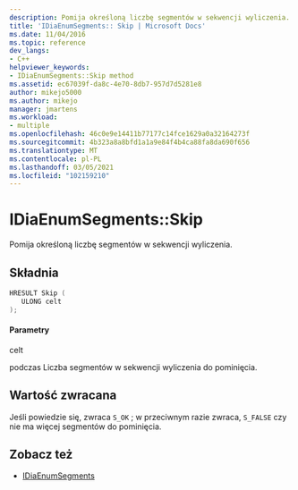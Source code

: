 ```yaml
---
description: Pomija określoną liczbę segmentów w sekwencji wyliczenia.
title: 'IDiaEnumSegments:: Skip | Microsoft Docs'
ms.date: 11/04/2016
ms.topic: reference
dev_langs:
- C++
helpviewer_keywords:
- IDiaEnumSegments::Skip method
ms.assetid: ec67039f-da8c-4e70-8db7-957d7d5281e8
author: mikejo5000
ms.author: mikejo
manager: jmartens
ms.workload:
- multiple
ms.openlocfilehash: 46c0e9e14411b77177c14fce1629a0a32164273f
ms.sourcegitcommit: 4b323a8a8bfd1a1a9e84f4b4ca88fa8da690f656
ms.translationtype: MT
ms.contentlocale: pl-PL
ms.lasthandoff: 03/05/2021
ms.locfileid: "102159210"
---
```

# <a name="idiaenumsegmentsskip"></a>IDiaEnumSegments::Skip
Pomija określoną liczbę segmentów w sekwencji wyliczenia.

## <a name="syntax"></a>Składnia

```C++
HRESULT Skip ( 
   ULONG celt
);
```

#### <a name="parameters"></a>Parametry
 celt

podczas Liczba segmentów w sekwencji wyliczenia do pominięcia.

## <a name="return-value"></a>Wartość zwracana
 Jeśli powiedzie się, zwraca `S_OK` ; w przeciwnym razie zwraca, `S_FALSE` czy nie ma więcej segmentów do pominięcia.

## <a name="see-also"></a>Zobacz też
- [IDiaEnumSegments](../../debugger/debug-interface-access/idiaenumsegments.md)
